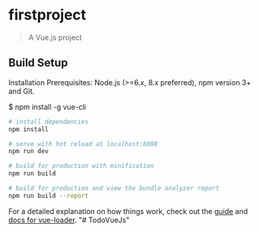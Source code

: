 # firstproject

> A Vue.js project

## Build Setup
Installation
Prerequisites: Node.js (>=6.x, 8.x preferred), npm version 3+ and Git.

$ npm install -g vue-cli

``` bash
# install dependencies
npm install

# serve with hot reload at localhost:8080
npm run dev

# build for production with minification
npm run build

# build for production and view the bundle analyzer report
npm run build --report
```


For a detailed explanation on how things work, check out the [guide](http://vuejs-templates.github.io/webpack/) and [docs for vue-loader](http://vuejs.github.io/vue-loader).
"# TodoVueJs" 
